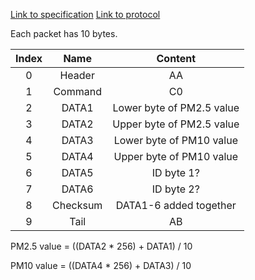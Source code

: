 [Link to specification](https://www-sd-nf.oss-cn-beijing.aliyuncs.com/%E5%AE%98%E7%BD%91%E4%B8%8B%E8%BD%BD/SDS011%20laser%20PM2.5%20sensor%20specification-V1.4.pdf)
[Link to protocol](https://cdn.sparkfun.com/assets/parts/1/2/2/7/5/Laser_Dust_Sensor_Control_Protocol_V1.3.pdf)

Each packet has 10 bytes.


| Index | Name | Content |
| :---: | :--: | :-----: |
| 0 | Header | AA |
| 1 | Command | C0 |
| 2 | DATA1 | Lower byte of PM2.5 value |
| 3 | DATA2 | Upper byte of PM2.5 value |
| 4 | DATA3 | Lower byte of PM10 value |
| 5 | DATA4 | Upper byte of PM10 value |
| 6 | DATA5 | ID byte 1? |
| 7 | DATA6 | ID byte 2? |
| 8 | Checksum | DATA1-6 added together |
| 9 | Tail | AB |

PM2.5 value = ((DATA2 * 256) + DATA1) / 10

PM10 value = ((DATA4 * 256) + DATA3) / 10